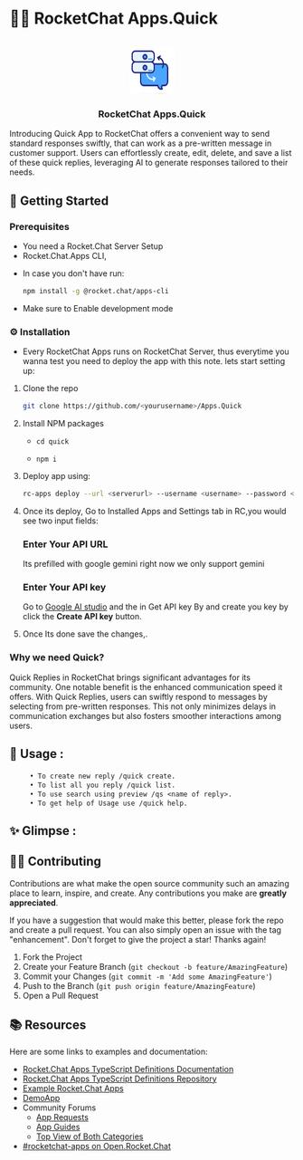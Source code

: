 #  🚀💬 RocketChat Apps.Quick


<!-- PROJECT LOGO -->
<br />
<div align="center">
  <a href="https://github.com/Nabhag8848/RocketChat.Apps-OAuth2">
    <img src="quick/icon.png" alt="Logo" width="80" height="80">
  </a>

  <h3 align="center">RocketChat Apps.Quick</h3>
</div>





Introducing Quick App to RocketChat offers a convenient way to send standard responses swiftly, that can work as a pre-written message in customer support. Users can effortlessly create, edit, delete, and save a list of these quick replies, leveraging AI to generate responses tailored to their needs.




##  📜 Getting Started

### Prerequisites

- You need a Rocket.Chat Server Setup
- Rocket.Chat.Apps CLI, 
* In case you don't have run:
  ```sh
  npm install -g @rocket.chat/apps-cli
  ```
- Make sure to Enable development mode



### ⚙️ Installation
- Every RocketChat Apps runs on RocketChat Server, thus everytime you wanna test you need to deploy the app with this note. lets start setting up:

1. Clone the repo
   ```sh
   git clone https://github.com/<yourusername>/Apps.Quick
   ```
2. Install NPM packages

   - `cd quick`
   
   - `npm i`

3. Deploy app using:
   ```sh
   rc-apps deploy --url <serverurl> --username <username> --password <password>
   ```
<!-- PROJECT SHIELDS -->
<!--
*** I'm using markdown "reference style" links for readability.
*** Reference links are enclosed in brackets [ ] instead of parentheses ( ).
*** See the bottom of this document for the declaration of the reference variables
*** for contributors-url, forks-url, etc. This is an optional, concise syntax you may use.
*** https://www.markdownguide.org/basic-syntax/#reference-style-links
-->
>

4. Once its deploy, Go to Installed Apps and Settings tab in RC,you would see two input fields:
   
    ### Enter Your API URL 
     Its prefilled with google gemini right now we only support gemini
    ### Enter Your API key
     Go to [Google AI studio](https://aistudio.google.com/) and the in Get API key By and create you key by click the **Create API key** button.

    

5. Once Its done save the changes,.
  

<!-- ABOUT THE PROJECT -->
### Why we need Quick?

 Quick Replies in RocketChat brings significant advantages for its community. One notable benefit is the enhanced communication speed it offers. With Quick Replies, users can swiftly respond to messages by selecting from pre-written responses. This not only minimizes delays in communication exchanges but also fosters smoother interactions among users.

## 🚀 Usage :

```
     • To create new reply /quick create.
     • To list all you reply /quick list.
     • To use search using preview /qs <name of reply>.
     • To get help of Usage use /quick help.

```

## ✨ Glimpse :



<!-- CONTRIBUTING -->
## 🧑‍💻 Contributing

Contributions are what make the open source community such an amazing place to learn, inspire, and create. Any contributions you make are **greatly appreciated**.

If you have a suggestion that would make this better, please fork the repo and create a pull request. You can also simply open an issue with the tag "enhancement".
Don't forget to give the project a star! Thanks again!

1. Fork the Project
2. Create your Feature Branch (`git checkout -b feature/AmazingFeature`)
3. Commit your Changes (`git commit -m 'Add some AmazingFeature'`)
4. Push to the Branch (`git push origin feature/AmazingFeature`)
5. Open a Pull Request

## 📚 Resources
Here are some links to examples and documentation:
- [Rocket.Chat Apps TypeScript Definitions Documentation](https://rocketchat.github.io/Rocket.Chat.Apps-engine/)
- [Rocket.Chat Apps TypeScript Definitions Repository](https://github.com/RocketChat/Rocket.Chat.Apps-engine)
- [Example Rocket.Chat Apps](https://github.com/graywolf336/RocketChatApps)
- [DemoApp](https://github.com/RocketChat/Rocket.Chat.Demo.App)
- Community Forums
  - [App Requests](https://forums.rocket.chat/c/rocket-chat-apps/requests)
  - [App Guides](https://forums.rocket.chat/c/rocket-chat-apps/guides)
  - [Top View of Both Categories](https://forums.rocket.chat/c/rocket-chat-apps)
- [#rocketchat-apps on Open.Rocket.Chat](https://open.rocket.chat/channel/rocketchat-apps)



<!-- MARKDOWN LINKS & IMAGES -->
<!-- https://www.markdownguide.org/basic-syntax/#reference-style-links -->
[contributors-shield]: https://img.shields.io/github/contributors/VipinDevelops/Apps.Quick?style=for-the-badge
[contributors-url]:https://github.com/VipinDevelops/Apps.Quick/graphs/contributors
[forks-shield]: https://img.shields.io/github/forks/VipinDevelops/Apps.Quick?style=for-the-badge
[forks-url]:https://github.com/VipinDevelops/Apps.Quick/network/members
[stars-shield]: https://img.shields.io/github/stars/VipinDevelops/Apps.Quick?style=for-the-badge
[stars-url]:https://github.com/VipinDevelops/Apps.Quick/stargazers
[issues-shield]: https://img.shields.io/github/issues/VipinDevelops/Apps.Quick?style=for-the-badge
[issues-url]:https://github.com/VipinDevelops/Apps.Quick/issues
[license-shield]: https://img.shields.io/github/license/VipinDevelops/Apps.Quick?style=for-the-badge
[license-url]:https://github.com/VipinDevelops/Apps.Quick/blob/master/LICENSE.txt
